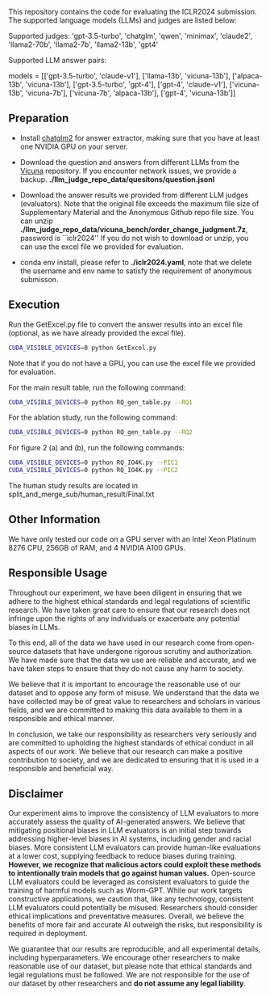 

This repository contains the code for evaluating the ICLR2024 submission. The supported language models (LLMs) and judges are listed below:

Supported judges: 'gpt-3.5-turbo', 'chatglm', 'qwen', 'minimax', 'claude2', 'llama2-70b', 'llama2-7b', 'llama2-13b', 'gpt4'

Supported LLM answer pairs:

models = [['gpt-3.5-turbo', 'claude-v1'], ['llama-13b', 'vicuna-13b'], ['alpaca-13b', 'vicuna-13b'], 
          ['gpt-3.5-turbo', 'gpt-4'], ['gpt-4', 'claude-v1'], ['vicuna-13b', 'vicuna-7b'], 
          ['vicuna-7b', 'alpaca-13b'], ['gpt-4', 'vicuna-13b']]



## Preparation

- Install [chatglm2](https://github.com/THUDM/ChatGLM2-6B) for answer extractor, making sure that you have at least one NVIDIA GPU on your server.

- Download the question and answers from different LLMs from the [Vicuna](https://github.com/lm-sys/FastChat/tree/main/fastchat/llm_judge/data) repository. If you encounter network issues, we provide a backup. 
**./llm_judge_repo_data/quesitons/question.jsonl**

- Download the answer results we provided from different LLM judges (evaluators). Note that the original file exceeds the maximum file size of Supplementary Material and the Anonymous Github repo file size. 
You can unzip **./llm_judge_repo_data/vicuna_bench/order_change_judgment.7z**, password is ``iclr2024''
If you do not wish to download or unzip, you can use the excel file we provided for evaluation.

- conda env install, please refer to **./iclr2024.yaml**, note that we delete the username and env name to satisfy the requirement of anonymous submisson.

## Execution

Run the GetExcel.py file to convert the answer results into an excel file (optional, as we have already provided the excel file).

```sh
CUDA_VISIBLE_DEVICES=0 python GetExcel.py
```

Note that if you do not have a GPU, you can use the excel file we provided for evaluation.

For the main result table, run the following command:

```sh
CUDA_VISIBLE_DEVICES=0 python RQ_gen_table.py --RQ1
```

For the ablation study, run the following command:

```sh
CUDA_VISIBLE_DEVICES=0 python RQ_gen_table.py --RQ2
```

For figure 2 (a) and (b), run the following commands:

```sh
CUDA_VISIBLE_DEVICES=0 python RQ_IO4K.py --PIC1
CUDA_VISIBLE_DEVICES=0 python RQ_IO4K.py --PIC2
```


The human study results are located in split_and_merge_sub/human_result/Final.txt


## Other Information

We have only tested our code on a GPU server with an Intel Xeon Platinum 8276 CPU, 256GB of RAM, and 4 NVIDIA A100 GPUs.



## Responsible Usage


Throughout our experiment, we have been diligent in ensuring that we adhere to the highest ethical standards and legal regulations of scientific research. We have taken great care to ensure that our research does not infringe upon the rights of any individuals or exacerbate any potential biases in LLMs.

To this end, all of the data we have used in our research come from open-source datasets that have undergone rigorous scrutiny and authorization. We have made sure that the data we use are reliable and accurate, and we have taken steps to ensure that they do not cause any harm to society.

We believe that it is important to encourage the reasonable use of our dataset and to oppose any form of misuse. We understand that the data we have collected may be of great value to researchers and scholars in various fields, and we are committed to making this data available to them in a responsible and ethical manner.

In conclusion, we take our responsibility as researchers very seriously and are committed to upholding the highest standards of ethical conduct in all aspects of our work. We believe that our research can make a positive contribution to society, and we are dedicated to ensuring that it is used in a responsible and beneficial way.


## Disclaimer

Our experiment aims to improve the consistency of LLM evaluators to more accurately assess the quality of AI-generated answers. We believe that mitigating positional biases in LLM evaluators is an initial step towards addressing higher-level biases in AI systems, including gender and racial biases. More consistent LLM evaluators can provide human-like evaluations at a lower cost, supplying feedback to reduce biases during training. **However, we recognize that malicious actors could exploit these methods to intentionally train models that go against human values.** Open-source LLM evaluators could be leveraged as consistent evaluators to guide the training of harmful models such as Worm-GPT. While our work targets constructive applications, we caution that, like any technology, consistent LLM evaluators could potentially be misused. Researchers should consider ethical implications and preventative measures. Overall, we believe the benefits of more fair and accurate AI outweigh the risks, but responsibility is required in deployment.

We guarantee that our results are reproducible, and all experimental details, including hyperparameters. We encourage other researchers to make reasonable use of our dataset, but please note that ethical standards and legal regulations must be followed. We are not responsible for the use of our dataset by other researchers and **do not assume any legal liability**.